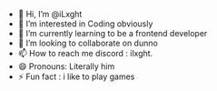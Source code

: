 - 👋 Hi, I’m @iLxght 
- 👀 I’m interested in Coding obviously
- 🌱 I’m currently learning to be a frontend developer
- 💞️ I’m looking to collaborate on dunno
- 📫 How to reach me discord : ilxght.
- 😄 Pronouns: Literally him
- ⚡ Fun fact : i like to play games

<!---
iLxght/iLxght is a ✨ special ✨ repository because its `README.md` (this file) appears on your GitHub profile.
You can click the Preview link to take a look at your changes.
--->
